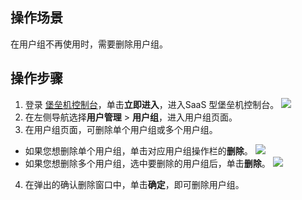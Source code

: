 ## 操作场景
在用户组不再使用时，需要删除用户组。

## 操作步骤
1. 登录 [堡垒机控制台](https://console.cloud.tencent.com/dsgc/bh)，单击**立即进入**，进入SaaS 型堡垒机控制台。
![](https://qcloudimg.tencent-cloud.cn/raw/b2f6673b0cad7c2f423a6b6e287179af.png)
2. 在左侧导航选择**用户管理** > **用户组**，进入用户组页面。
3. 在用户组页面，可删除单个用户组或多个用户组。
  - 如果您想删除单个用户组，单击对应用户组操作栏的**删除**。
 ![](https://main.qcloudimg.com/raw/d4f853738018dd86dab197d43b4034aa.png)
 - 如果您想删除多个用户组，选中要删除的用户组后，单击**删除**。
![](https://main.qcloudimg.com/raw/1a19e979146ee6afae4d340ad3566c30.png)
4. 在弹出的确认删除窗口中，单击**确定**，即可删除用户组。

